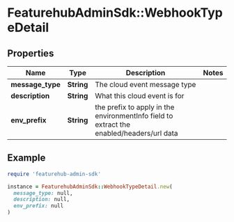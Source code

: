 # FeaturehubAdminSdk::WebhookTypeDetail

## Properties

| Name | Type | Description | Notes |
| ---- | ---- | ----------- | ----- |
| **message_type** | **String** | The cloud event message type  |  |
| **description** | **String** | What this cloud event is for |  |
| **env_prefix** | **String** | the prefix to apply in the environmentInfo field to extract the enabled/headers/url data |  |

## Example

```ruby
require 'featurehub-admin-sdk'

instance = FeaturehubAdminSdk::WebhookTypeDetail.new(
  message_type: null,
  description: null,
  env_prefix: null
)
```


